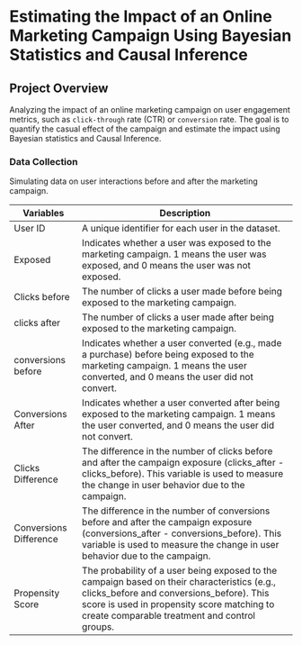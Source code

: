 # Estimating the Impact of an Online Marketing Campaign Using Bayesian Statistics and Causal Inference


## Project Overview

Analyzing the impact of an online marketing campaign on user engagement metrics, such as `click-through` rate (CTR) or `conversion` rate. The goal is to quantify the casual effect of the campaign and estimate the impact using Bayesian statistics and Causal Inference.


### Data Collection

Simulating data on user interactions before and after the marketing campaign.

| Variables | Description |
|-----------|-------------|
| User ID   | A unique identifier for each user in the dataset. 
| Exposed | Indicates whether a user was exposed to the marketing campaign. 1 means the user was exposed, and 0 means the user was not exposed.| 
| Clicks before | The number of clicks a user made before being exposed to the marketing campaign. |
| clicks after | The number of clicks a user made after being exposed to the marketing campaign. | 
| conversions before | Indicates whether a user converted (e.g., made a purchase) before being exposed to the marketing campaign. 1 means the user converted, and 0 means the user did not convert. | 
| Conversions After |  Indicates whether a user converted after being exposed to the marketing campaign. 1 means the user converted, and 0 means the user did not convert. | 
| Clicks Difference | The difference in the number of clicks before and after the campaign exposure (clicks_after - clicks_before). This variable is used to measure the change in user behavior due to the campaign. | 
| Conversions Difference|  The difference in the number of conversions before and after the campaign exposure (conversions_after - conversions_before). This variable is used to measure the change in user behavior due to the campaign. | 
| Propensity Score | The probability of a user being exposed to the campaign based on their characteristics (e.g., clicks_before and conversions_before). This score is used in propensity score matching to create comparable treatment and control groups. | 
